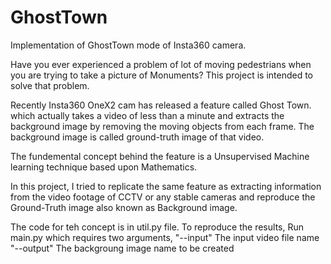 # GhostTown

Implementation of GhostTown mode of Insta360 camera. 

Have you ever experienced a problem of lot of moving pedestrians when you are trying to take a picture of Monuments? This project is intended to solve that problem.

Recently Insta360 OneX2 cam has released a feature called Ghost Town. which actually takes a video of less than a minute and extracts the background image by removing the moving objects from each frame. The background image is called ground-truth image of that video. 

The fundemental concept behind the feature is a Unsupervised Machine learning technique based upon Mathematics.

In this project, I tried to replicate the same feature as extracting information from the video footage of CCTV or any stable cameras and reproduce the Ground-Truth image also known as Background image. 

The code for teh concept is in util.py file. 
To reproduce the results, Run main.py which requires two arguments,
"--input" The input video file name
"--output" The backgroung image name to be created 
